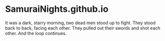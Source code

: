 # SamuraiNights.github.io
It was a dark, starry morning, two dead men stood up to fight. They stood back to back, facing each other. They pulled out their swords and shot each other. And the loop continues.
